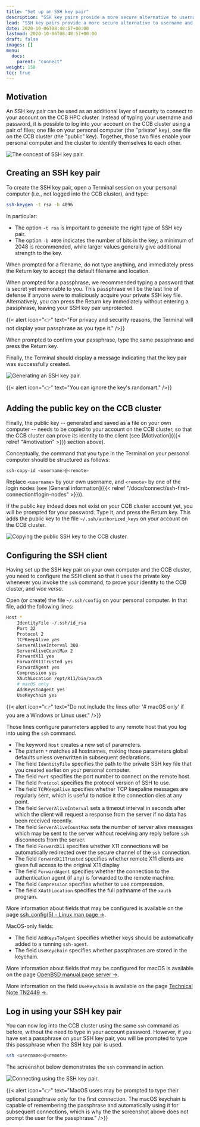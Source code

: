```yaml
---
title: "Set up an SSH key pair"
description: "SSH key pairs provide a more secure alternative to username and password for logging into remote systems."
lead: "SSH key pairs provide a more secure alternative to username and password for logging into remote systems."
date: 2020-10-06T08:48:57+00:00
lastmod: 2020-10-06T08:48:57+00:00
draft: false
images: []
menu:
  docs:
    parent: "connect"
weight: 150
toc: true
---
```


## Motivation

An SSH key pair can be used as an additional layer of security to connect to
your account on the CCB HPC cluster.
Instead of typing your username and password, it is possible to log into your
account on the CCB cluster using a pair of files;
one file on your personal computer (the "private" key),
one file on the CCB cluster (the "public" key).
Together, those two files enable your personal computer and the cluster to identify
themselves to each other.

![The concept of SSH key pair.](ssh-key-pair.png)

## Creating an SSH key pair

To create the SSH key pair, open a Terminal session on your personal computer
(i.e., not logged into the CCB cluster), and type:

```bash
ssh-keygen -t rsa -b 4096
```

In particular:

- The option `-t rsa` is important to generate the right type of SSH key pair.
- The option `-b 4096` indicates the number of bits in the key; a minimum of 2048
is recommended, while larger values generally give additional strength to the
key.

When prompted for a filename, do not type anything, and immediately press the
Return key to accept the default filename and location.

When prompted for a passphrase, we recommended typing a password that is
secret yet memorable to you. This passphrase will be the last line of defense
if anyone were to maliciously acquire your private SSH key file.
Alternatively, you can press the Return key immediately without entering a
passphrase, leaving your SSH key pair unprotected.

{{< alert icon="👉" text="For privacy and security reasons, the Terminal will not display your passphrase as you type it." />}}

When prompted to confirm your passphrase, type the same passphrase and press
the Return key.

Finally, the Terminal should display a message indicating that the key pair was
successfully created.

![Generating an SSH key pair.](ssh-keygen-screenshot.png)

{{< alert icon="👉" text="You can ignore the key's randomart." />}}

## Adding the public key on the CCB cluster

Finally, the public key
-- generated and saved as a file on your own computer --
needs to be copied to your account on the CCB cluster,
so that the CCB cluster can prove its identity to the client
(see [Motivation]({{< relref "#motivation" >}}) section above).

Conceptually, the command that you type in the Terminal on your personal computer
should be structured as follows:

```bash
ssh-copy-id <username>@<remote>
```

Replace `<username>` by your own username, and `<remote>` by one of the
login nodes (see [General information]({{< relref "/docs/connect/ssh-first-connection#login-nodes" >}})).

If the public key indeed does not exist on your CCB cluster account yet,
you will be prompted for your password.
Type it, and press the Return key.
This adds the public key to the file `~/.ssh/authorized_keys` on your
account on the CCB cluster.

![Copying the public SSH key to the CCB cluster.](ssh-copy-id-screenshot.png)

## Configuring the SSH client

Having set up the SSH key pair on your own computer and the CCB cluster,
you need to configure the SSH client so that it uses the private key
whenever you invoke the `ssh` command, to prove your identity to the CCB cluster,
and _vice versa_.

Open (or create) the file `~/.ssh/config` on your personal computer.
In that file, add the following lines:

```bash
Host *
    IdentityFile ~/.ssh/id_rsa
    Port 22
    Protocol 2
    TCPKeepAlive yes
    ServerAliveInterval 300
    ServerAliveCountMax 2
    ForwardX11 yes
    ForwardX11Trusted yes
    ForwardAgent yes
    Compression yes
    XAuthLocation /opt/X11/bin/xauth
    # macOS only
    AddKeysToAgent yes
    UseKeychain yes
```

{{< alert icon="👉" text="Do not include the lines after '# macOS only' if you are a Windows or Linux user." />}}

Those lines configure parameters applied to any remote host that you log into
using the `ssh` command.

- The keyword `Host` creates a new set of parameters.
- The pattern `*` matches all hostnames, making those parameters global defaults
  unless overwritten in subsequent declarations.
- The field `IdentityFile` specifies the path to the private SSH key file that
  you created earlier on your personal computer.
- The field `Port` specifies the port number to connect on the remote host.
- The field `Protocol` specifies the protocol version of SSH to use.
- The field `TCPKeepAlive` specifies whether TCP keepaline messages are regularly
  sent, which is useful to notice it the connection dies at any point.
- The field `ServerAliveInterval` sets a timeout interval in seconds after which
  the client will request a response from the server if no data has been received
  recently.
- The field `ServerAliveCountMax` sets the number of server alive messages which
  may be sent to the server without receiving any reply before `ssh` disconnects
  from the server.
- The field `ForwardX11` specifies whether X11 connections will be automatically
  redirected over the secure channel of the `ssh` connection.
- The field `ForwardX11Trusted` specifies whether remote X11 clients are given
  full access to the original X11 display
- The field `ForwardAgent` specifies whether the connection to the authentication
  agent (if any) is forwarded to the remote machine.
- The field `Compression` specifies whether to use compression.
- The field `XAuthLocation` specifies the full pathname of the `xauth` program.

More information about fields that may be configured is available on the page
[ssh_config(5) - Linux man page →][ssh-config-linux].

MacOS-only fields:

- The field `AddKeysToAgent` specifies whether keys should be automatically added
  to a running `ssh-agent`.
- The field `UseKeychain` specifies whether passphrases are stored in the keychain.

More information about fields that may be configured for macOS is available on the page
[OpenBSD manual page server →][ssh-config-openbds].

More information on the field `UseKeychain` is available on the page
[Technical Note TN2449 →][usekeychain-technical-note].

## Log in using your SSH key pair

You can now log into the CCB cluster using the same `ssh` command as before,
without the need to type in your account password.
However, if you have set a passphrase on your SSH key pair, you will be
prompted to type this passphrase when the SSH key pair is used.

```bash
ssh <username>@<remote>
```

The screenshot below demonstrates the `ssh` command in action.

![Connecting using the SSH key pair.](ssh-screenshot.png)

{{< alert icon="👉" text="MacOS users may be prompted to type their optional passphrase only for the first connection. The macOS keychain is capable of remembering the passphrase and automatically using it for subsequent connections, which is why the the screenshot above does not prompt the user for the passphrase." />}}

<!-- Link definitions -->

[ssh-config-linux]: https://linux.die.net/man/5/ssh_config
[ssh-config-openbds]: https://man.openbsd.org/ssh_config
[usekeychain-technical-note]: https://developer.apple.com/library/archive/technotes/tn2449/_index.html
